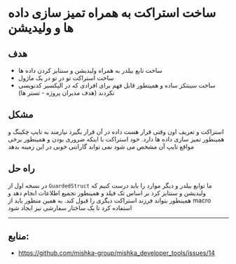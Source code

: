 # ساخت استراکت به همراه تمیز سازی داده ها و ولیدیشن

## هدف
- ساخت تابع بیلدر به همراه ولیدیشن و سنتایز کردن داده ها 
- ساخت استراکت تو در تو در یک ماژول
- ساخت سینتکز ساده و همینطور قابل فهم برای افرادی که در الیکسیر کدنویسی نکردند (هدف مدیران پروژه - تستر ها)

##  مشکل

استراکت و تعریف اون وقتی قرار هست داده در آن قرار بگیرد نیازمند به تایپ چکینگ و همینطور تمیز سازی داده ها دارد. خود استراکت با اینکه ضروری بودن و همینطور برخی مواقع تایپ آن مشخص می شود نمی تواند گارانتی خوبی در این زمینه بدهد

## راه حل
در نسخه اول از `GuardedStruct` ما توابع بیلدر و دیگر موارد را باید درست کنیم که ولیدیشن و سنتایز کرد بر اساس تک فیلد و همینطور تجمیع اطلاعات انجام دهد و همینطور بتواند فرزند استراکت دیگری را قبول کند. به همین منظور باید از macro استفاده کرد تا یک ساختار سفارشی نیز ایجاد شود


---
## منابع:

- https://github.com/mishka-group/mishka_developer_tools/issues/14